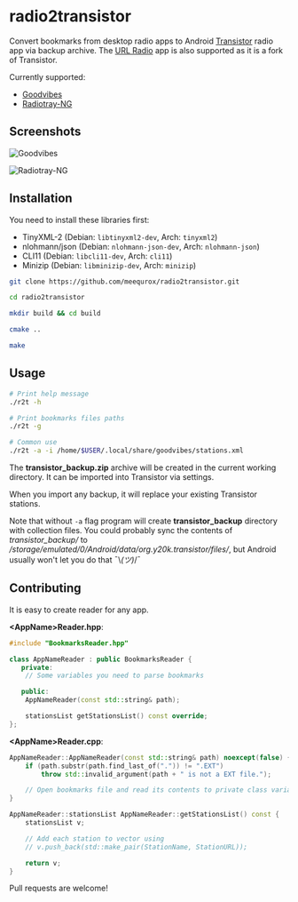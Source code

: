 # radio2transistor

Convert bookmarks from desktop radio apps to Android [Transistor](https://codeberg.org/y20k/transistor) radio app via backup archive. The [URL Radio](https://github.com/jamal2362/URL-Radio) app is also supported as it is a fork of Transistor.

Currently supported:
- [Goodvibes](https://gitlab.com/goodvibes/goodvibes)
- [Radiotray-NG](https://github.com/ebruck/radiotray-ng)

## Screenshots

![Goodvibes](https://i.ibb.co/kx5wXJK/preview.png)

![Radiotray-NG](https://i.ibb.co/2gRXCKW/preview.png)


## Installation

You need to install these libraries first:
- TinyXML-2 (Debian: `libtinyxml2-dev`, Arch: `tinyxml2`)
- nlohmann/json (Debian: `nlohmann-json-dev`, Arch: `nlohmann-json`)
- CLI11 (Debian: `libcli11-dev`, Arch: `cli11`)
- Minizip (Debian: `libminizip-dev`, Arch: `minizip`)

```bash
git clone https://github.com/meequrox/radio2transistor.git

cd radio2transistor

mkdir build && cd build

cmake ..

make
```

## Usage

```bash
# Print help message
./r2t -h

# Print bookmarks files paths
./r2t -g

# Common use
./r2t -a -i /home/$USER/.local/share/goodvibes/stations.xml
```

The __transistor_backup.zip__ archive will be created in the current working directory. It can be imported into Transistor via settings.

When you import any backup, it will replace your existing Transistor stations.

Note that without `-a` flag program will create __transistor_backup__ directory with collection files. You could probably sync the contents of _transistor_backup/_ to _/storage/emulated/0/Android/data/org.y20k.transistor/files/_, but Android usually won't let you do that ¯\\_(ツ)_/¯

## Contributing

It is easy to create reader for any app.

__\<AppName>Reader.hpp__:
```cpp
#include "BookmarksReader.hpp"

class AppNameReader : public BookmarksReader {
   private:
    // Some variables you need to parse bookmarks

   public:
    AppNameReader(const std::string& path);

    stationsList getStationsList() const override;
};
```

__\<AppName>Reader.cpp__:
```cpp
AppNameReader::AppNameReader(const std::string& path) noexcept(false) {
    if (path.substr(path.find_last_of(".")) != ".EXT")
        throw std::invalid_argument(path + " is not a EXT file.");

    // Open bookmarks file and read its contents to private class variable
}

AppNameReader::stationsList AppNameReader::getStationsList() const {
    stationsList v;

    // Add each station to vector using
    // v.push_back(std::make_pair(StationName, StationURL));

    return v;
}
```

Pull requests are welcome!
